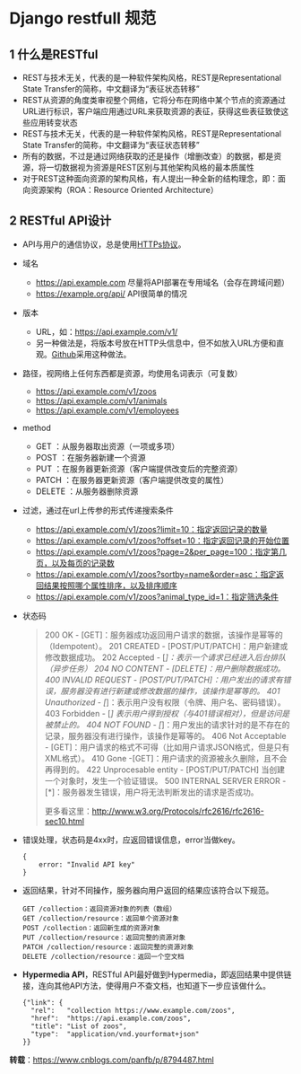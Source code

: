 # Django restfull 规范

## 1 什么是RESTful 

- REST与技术无关，代表的是一种软件架构风格，REST是Representational State Transfer的简称，中文翻译为“表征状态转移”
- REST从资源的角度类审视整个网络，它将分布在网络中某个节点的资源通过URL进行标识，客户端应用通过URL来获取资源的表征，获得这些表征致使这些应用转变状态
- REST与技术无关，代表的是一种软件架构风格，REST是Representational State Transfer的简称，中文翻译为“表征状态转移”
- 所有的数据，不过是通过网络获取的还是操作（增删改查）的数据，都是资源，将一切数据视为资源是REST区别与其他架构风格的最本质属性
- 对于REST这种面向资源的架构风格，有人提出一种全新的结构理念，即：面向资源架构（ROA：Resource Oriented Architecture）

## 2 RESTful API设计

- API与用户的通信协议，总是使用[HTTPs协议](http://www.ruanyifeng.com/blog/2014/02/ssl_tls.html)。

- 域名 

  - https://api.example.com                         尽量将API部署在专用域名（会存在跨域问题）
  - https://example.org/api/                        API很简单的情况

- 版本

  - URL，如：https://api.example.com/v1/
  - 另一种做法是，将版本号放在HTTP头信息中，但不如放入URL方便和直观。[Github](https://developer.github.com/v3/media/#request-specific-version)采用这种做法。 

- 路径，视网络上任何东西都是资源，均使用名词表示（可复数）

  - https://api.example.com/v1/zoos
  - https://api.example.com/v1/animals
  - https://api.example.com/v1/employees

- method

  - GET      ：从服务器取出资源（一项或多项）
  - POST    ：在服务器新建一个资源
  - PUT      ：在服务器更新资源（客户端提供改变后的完整资源）
  - PATCH  ：在服务器更新资源（客户端提供改变的属性）
  - DELETE ：从服务器删除资源

- 过滤，通过在url上传参的形式传递搜索条件

  - https://api.example.com/v1/zoos?limit=10：指定返回记录的数量
  - https://api.example.com/v1/zoos?offset=10：指定返回记录的开始位置
  - https://api.example.com/v1/zoos?page=2&per_page=100：指定第几页，以及每页的记录数
  - https://api.example.com/v1/zoos?sortby=name&order=asc：指定返回结果按照哪个属性排序，以及排序顺序
  - https://api.example.com/v1/zoos?animal_type_id=1：指定筛选条件

- 状态码

  > 200 OK - [GET]：服务器成功返回用户请求的数据，该操作是幂等的（Idempotent）。
  > 201 CREATED - [POST/PUT/PATCH]：用户新建或修改数据成功。
  > 202 Accepted - [*]：表示一个请求已经进入后台排队（异步任务）
  > 204 NO CONTENT - [DELETE]：用户删除数据成功。
  > 400 INVALID REQUEST - [POST/PUT/PATCH]：用户发出的请求有错误，服务器没有进行新建或修改数据的操作，该操作是幂等的。
  > 401 Unauthorized - [*]：表示用户没有权限（令牌、用户名、密码错误）。
  > 403 Forbidden - [*] 表示用户得到授权（与401错误相对），但是访问是被禁止的。
  > 404 NOT FOUND - [*]：用户发出的请求针对的是不存在的记录，服务器没有进行操作，该操作是幂等的。
  > 406 Not Acceptable - [GET]：用户请求的格式不可得（比如用户请求JSON格式，但是只有XML格式）。
  > 410 Gone -[GET]：用户请求的资源被永久删除，且不会再得到的。
  > 422 Unprocesable entity - [POST/PUT/PATCH] 当创建一个对象时，发生一个验证错误。
  > 500 INTERNAL SERVER ERROR - [*]：服务器发生错误，用户将无法判断发出的请求是否成功。
  >
  > 更多看这里：http://www.w3.org/Protocols/rfc2616/rfc2616-sec10.html

- 错误处理，状态码是4xx时，应返回错误信息，error当做key。

  ```
  {
      error: "Invalid API key"
  }
  ```

- 返回结果，针对不同操作，服务器向用户返回的结果应该符合以下规范。

  ```
  GET /collection：返回资源对象的列表（数组）
  GET /collection/resource：返回单个资源对象
  POST /collection：返回新生成的资源对象
  PUT /collection/resource：返回完整的资源对象
  PATCH /collection/resource：返回完整的资源对象
  DELETE /collection/resource：返回一个空文档
  ```

- **Hypermedia API**，RESTful API最好做到Hypermedia，即返回结果中提供链接，连向其他API方法，使得用户不查文档，也知道下一步应该做什么。

  ```
  {"link": {
    "rel":   "collection https://www.example.com/zoos",
    "href":  "https://api.example.com/zoos",
    "title": "List of zoos",
    "type":  "application/vnd.yourformat+json"
  }}
  ```



**转载**：https://www.cnblogs.com/panfb/p/8794487.html